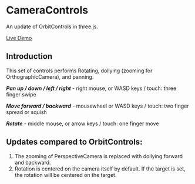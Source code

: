 # CameraControls 
An update of OrbitControls in three.js. 

[Live Demo](https://rawcdn.githack.com/WilliamLiu-1997/three.js/a84e96e088a5bbd83fed8f74aaa59081ac038fdd/examples/misc_controls_cameracontrols.html)

## Introduction
This set of controls performs Rotating, dollying (zooming for OrthographicCamera), and panning.

***Pan up / down / left / right*** - right mouse, or WASD keys / touch: three finger swipe

***Move forward / backward*** - mousewheel or WASD keys / touch: two finger spread or squish

***Rotate*** - middle mouse, or arrow keys / touch: one finger move

## Updates compared to OrbitControls:
1. The zooming of PerspectiveCamera is replaced with dollying forward and backward.
2. Rotation is centered on the camera itself by default. If the target is set, the rotation will be centered on the target.



